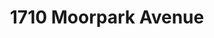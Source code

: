---
title: 1710 Moorpark Avenue
address: 1710 Moorpark Ave, San Jose, CA 95128
developer: MidPen Housing
municipality: San Jose
units: 108
phase: Complete
permits:
    H19-054:
        status: Approved
        initial_date: 2019-12-18
        final_date: 2020-09-11
        apn: [28244027]
        address: 1710 Moorpark Ave, San Jose, CA 95128
        description: SB35 Streamlined Ministerial Permit to demolish an existing structure and a portion of a structure (9,877-sf), and construct a 5-story permanent supportive housing development (residential service facility) with108 units and approximately 2,000-sf of private community gathering space, and the removal of 10 rdinance-size trees and 13 non-ordinance size trees, on a 1.01-gross acre site.
        names: Cynthia Luzod w/ MidPen Housing Corporation
geometry: [37.31604458592156, -121.92322362672773]
published: True
---